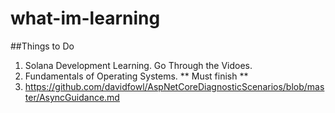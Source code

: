 # what-im-learning

##Things to Do
1. Solana Development Learning. Go Through the Vidoes.
2. Fundamentals of Operating Systems. ** Must finish **
3. https://github.com/davidfowl/AspNetCoreDiagnosticScenarios/blob/master/AsyncGuidance.md
